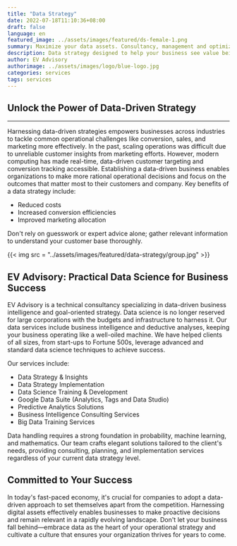 ```yaml
---
title: "Data Strategy"
date: 2022-07-18T11:10:36+08:00
draft: false
language: en
featured_image: ../assets/images/featured/ds-female-1.png
summary: Maximize your data assets. Consultancy, management and optimization to improve efficiency, security and revenue growth for your business.   
description: Data strategy designed to help your business see value being left on the table
author: EV Advisory
authorimage: ../assets/images/logo/blue-logo.jpg
categories: services
tags: services
---
```


## Unlock the Power of Data-Driven Strategy  

***

Harnessing data-driven strategies empowers businesses across industries to tackle common operational challenges like conversion, sales, and marketing more effectively. In the past, scaling operations was difficult due to unreliable customer insights from marketing efforts. However, modern computing has made real-time, data-driven customer targeting and conversion tracking accessible. Establishing a data-driven business enables organizations to make more rational operational decisions and focus on the outcomes that matter most to their customers and company. Key benefits of a data strategy include:  

- Reduced costs  
- Increased conversion efficiencies  
- Improved marketing allocation  

Don't rely on guesswork or expert advice alone; gather relevant information to understand your customer base thoroughly.  

{{< img src = "../assets/images/featured/data-strategy/group.jpg" >}}

## EV Advisory: Practical Data Science for Business Success    
EV Advisory is a technical consultancy specializing in data-driven business intelligence and goal-oriented strategy. Data science is no longer reserved for large corporations with the budgets and infrastructure to harness it. Our data services include business intelligence and deductive analyses, keeping your business operating like a well-oiled machine. We have helped clients of all sizes, from start-ups to Fortune 500s, leverage advanced and standard data science techniques to achieve success.    

Our services include:
- Data Strategy & Insights  
- Data Strategy Implementation  
- Data Science Training & Development  
- Google Data Suite (Analytics, Tags and Data Studio)  
- Predictive Analytics Solutions  
- Business Intelligence Consulting Services  
- Big Data Training Services  

Data handling requires a strong foundation in probability, machine learning, and mathematics. Our team crafts elegant solutions tailored to the client's needs, providing consulting, planning, and implementation services regardless of your current data strategy level.  


## Committed to Your Success  

In today's fast-paced economy, it's crucial for companies to adopt a data-driven approach to set themselves apart from the competition. Harnessing digital assets effectively enables businesses to make proactive decisions and remain relevant in a rapidly evolving landscape. Don't let your business fall behind—embrace data as the heart of your operational strategy and cultivate a culture that ensures your organization thrives for years to come.   
